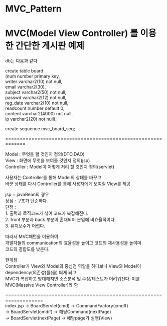 # MVC_Pattern

MVC(Model View Controller) 를 이용한 간단한 게시판 예제       
==================================================================              

db는 다음과 같다          
        
create table board            
(num number primary key,      
writer varchar2(10) not null,           
email varchar2(30),           
subject varchar2(50) not null,          
passwd varchar2(12) not null,           
reg_date varchar2(10) not null,         
readcount number default 0,             
content varchar2(4000) not null,        
ip varchar2(20) not null);              
                    
create sequence mvc_board_seq;    
        
=============================================================     
          
Model : 무엇을 할 것인지 정의(DTO,DAO)         
View : 화면에 무엇을 보여줄 것인지 정의(jsp)   
Controller : Model이 어떻게 처리 할 것인지 정의(servlet)                

사용자는 Controller를 통해 Model의 상태를 바꾸고      
바꾼 상태를 다시 Controller를 통해 사용자에게 보여질 View를 제공                 

jsp + javaBean의 경우  
          장점 : 구조가 단순하다.      
          단점 :      
                 1. 출력과 로직코드가 섞여 코드가 복잡해진다.  
                 2. front 부분과 back 부분이 혼재되어 분업에 비효율적이다.     
                 3. 유지보수가 어렵다.                    
                 
따라서 MVC패턴을 이용하여     
          개발자들의 communication의 효율성을 높이고 
          코드의 재사용성을 높이며       
          코드의 결합도를 낮춘다.              
          
한계점       
Controller가 View와 Model의 중심점 역할을 하다보니 View와 Model이 dependency(의존성)를(을) 띄게 되고    
MVC가 복잡하고 방대해지면 소스분석 및 수정/테스트가 어려워진다. 이를 MVC(Massive View Controller)라 함                  

===================================================================   
index.jsp -> BoardServlet(cmd) -> CommandFactory(cmdIf)               
          -> BoardServlet(cmdif) -> 해당Command(nextPage)               
          -> BoardServlet(nextPage) -> 해당page가 실행(View)
